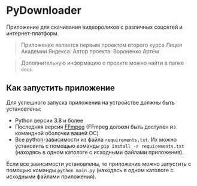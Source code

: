 # PyDownloader
Приложение для скачивания видеороликов с различных соцсетей и интернет-платформ.

> Приложение является первым проектом второго курса Лицея Академии Яндекса.
> Автор проекта: Вороненко Артём

> Дополнительную информацию о проекте можно найти в папке `docs`.

## Как запустить приложение

Для успешного запуска приложения на устройстве должны быть установлены:

* Python версии 3.8 и более
* Последняя версия [FFmpeg](https://www.ffmpeg.org/) (FFmpeg должен быть доступен из командной оболочки вашей ОС)
* Все python-зависимости из файла `requirements.txt`. Их можно установить с помощью команды
`pip install -r requirements.txt` (находясь в одном катологе с исходными файлами приложения).

Если все зависимости установлены, то приложение можно запустить с помощью команды `python main.py` 
(находясь в одном катологе с исходными файлами приложения).